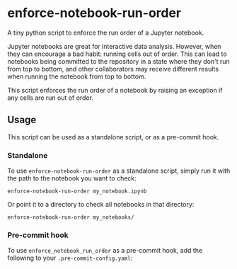 enforce-notebook-run-order
==========================

A tiny python script to enforce the run order of a Jupyter notebook.

Jupyter notebooks are great for interactive data analysis. However, when
they can encourage a bad habit: running cells out of order. This can
lead to notebooks being committed to the repository in a state where
they don\'t run from top to bottom, and other collaborators may receive
different results when running the notebook from top to bottom.

This script enforces the run order of a notebook by raising an exception
if any cells are run out of order.

Usage
-----

This script can be used as a standalone script, or as a pre-commit hook.

### Standalone

To use `enforce-notebook-run-order` as a standalone script, simply run
it with the path to the notebook you want to check:

`enforce-notebook-run-order my_notebook.ipynb`

Or point it to a directory to check all notebooks in that directory:

`enforce-notebook-run-order my_notebooks/`

### Pre-commit hook

To use `enforce_notebook_run_order` as a pre-commit hook, add the
following to your `.pre-commit-config.yaml`:
